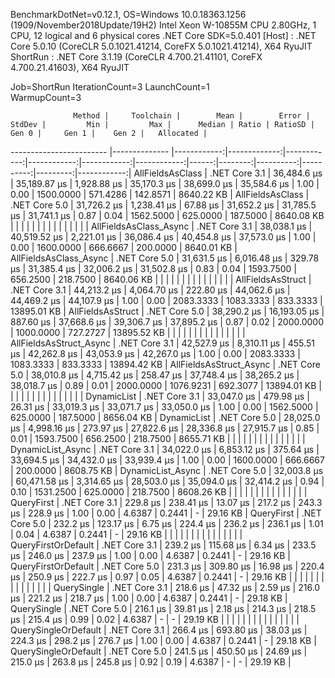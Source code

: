 
BenchmarkDotNet=v0.12.1, OS=Windows 10.0.18363.1256 (1909/November2018Update/19H2)
Intel Xeon W-10855M CPU 2.80GHz, 1 CPU, 12 logical and 6 physical cores
.NET Core SDK=5.0.401
  [Host]   : .NET Core 5.0.10 (CoreCLR 5.0.1021.41214, CoreFX 5.0.1021.41214), X64 RyuJIT
  ShortRun : .NET Core 3.1.19 (CoreCLR 4.700.21.41101, CoreFX 4.700.21.41603), X64 RyuJIT

Job=ShortRun  IterationCount=3  LaunchCount=1  
WarmupCount=3  

                  Method |     Toolchain |        Mean |        Error |      StdDev |         Min |         Max |      Median | Ratio | RatioSD |     Gen 0 |     Gen 1 |    Gen 2 |   Allocated |
------------------------ |-------------- |------------:|-------------:|------------:|------------:|------------:|------------:|------:|--------:|----------:|----------:|---------:|------------:|
        AllFieldsAsClass | .NET Core 3.1 | 36,484.6 μs | 35,189.87 μs | 1,928.88 μs | 35,170.3 μs | 38,699.0 μs | 35,584.6 μs |  1.00 |    0.00 | 1500.0000 |  571.4286 | 142.8571 |  8640.22 KB |
        AllFieldsAsClass | .NET Core 5.0 | 31,726.2 μs |  1,238.41 μs |    67.88 μs | 31,652.2 μs | 31,785.5 μs | 31,741.1 μs |  0.87 |    0.04 | 1562.5000 |  625.0000 | 187.5000 |  8640.08 KB |
                         |               |             |              |             |             |             |             |       |         |           |           |          |             |
  AllFieldsAsClass_Async | .NET Core 3.1 | 38,038.1 μs | 40,519.52 μs | 2,221.01 μs | 36,086.4 μs | 40,454.8 μs | 37,573.0 μs |  1.00 |    0.00 | 1600.0000 |  666.6667 | 200.0000 |  8640.01 KB |
  AllFieldsAsClass_Async | .NET Core 5.0 | 31,631.5 μs |  6,016.48 μs |   329.78 μs | 31,385.4 μs | 32,006.2 μs | 31,502.8 μs |  0.83 |    0.04 | 1593.7500 |  656.2500 | 218.7500 |  8640.06 KB |
                         |               |             |              |             |             |             |             |       |         |           |           |          |             |
       AllFieldsAsStruct | .NET Core 3.1 | 44,213.2 μs |  4,064.70 μs |   222.80 μs | 44,062.6 μs | 44,469.2 μs | 44,107.9 μs |  1.00 |    0.00 | 2083.3333 | 1083.3333 | 833.3333 | 13895.01 KB |
       AllFieldsAsStruct | .NET Core 5.0 | 38,290.2 μs | 16,193.05 μs |   887.60 μs | 37,668.6 μs | 39,306.7 μs | 37,895.2 μs |  0.87 |    0.02 | 2000.0000 | 1000.0000 | 727.2727 | 13895.52 KB |
                         |               |             |              |             |             |             |             |       |         |           |           |          |             |
 AllFieldsAsStruct_Async | .NET Core 3.1 | 42,527.9 μs |  8,310.11 μs |   455.51 μs | 42,262.8 μs | 43,053.9 μs | 42,267.0 μs |  1.00 |    0.00 | 2083.3333 | 1083.3333 | 833.3333 | 13894.42 KB |
 AllFieldsAsStruct_Async | .NET Core 5.0 | 38,010.8 μs |  4,715.42 μs |   258.47 μs | 37,748.4 μs | 38,265.2 μs | 38,018.7 μs |  0.89 |    0.01 | 2000.0000 | 1076.9231 | 692.3077 | 13894.01 KB |
                         |               |             |              |             |             |             |             |       |         |           |           |          |             |
             DynamicList | .NET Core 3.1 | 33,047.0 μs |    479.98 μs |    26.31 μs | 33,019.3 μs | 33,071.7 μs | 33,050.0 μs |  1.00 |    0.00 | 1562.5000 |  625.0000 | 187.5000 |  8656.04 KB |
             DynamicList | .NET Core 5.0 | 28,025.0 μs |  4,998.16 μs |   273.97 μs | 27,822.6 μs | 28,336.8 μs | 27,915.7 μs |  0.85 |    0.01 | 1593.7500 |  656.2500 | 218.7500 |  8655.71 KB |
                         |               |             |              |             |             |             |             |       |         |           |           |          |             |
       DynamicList_Async | .NET Core 3.1 | 34,022.0 μs |  6,853.12 μs |   375.64 μs | 33,694.5 μs | 34,432.0 μs | 33,939.4 μs |  1.00 |    0.00 | 1600.0000 |  666.6667 | 200.0000 |  8608.75 KB |
       DynamicList_Async | .NET Core 5.0 | 32,003.8 μs | 60,471.58 μs | 3,314.65 μs | 28,503.0 μs | 35,094.0 μs | 32,414.2 μs |  0.94 |    0.10 | 1531.2500 |  625.0000 | 218.7500 |  8608.26 KB |
                         |               |             |              |             |             |             |             |       |         |           |           |          |             |
              QueryFirst | .NET Core 3.1 |    229.8 μs |    238.41 μs |    13.07 μs |    217.2 μs |    243.3 μs |    228.9 μs |  1.00 |    0.00 |    4.6387 |    0.2441 |        - |    29.16 KB |
              QueryFirst | .NET Core 5.0 |    232.2 μs |    123.17 μs |     6.75 μs |    224.4 μs |    236.2 μs |    236.1 μs |  1.01 |    0.04 |    4.6387 |    0.2441 |        - |    29.16 KB |
                         |               |             |              |             |             |             |             |       |         |           |           |          |             |
     QueryFirstOrDefault | .NET Core 3.1 |    239.2 μs |    115.68 μs |     6.34 μs |    233.5 μs |    246.0 μs |    237.9 μs |  1.00 |    0.00 |    4.6387 |    0.2441 |        - |    29.16 KB |
     QueryFirstOrDefault | .NET Core 5.0 |    231.3 μs |    309.80 μs |    16.98 μs |    220.4 μs |    250.9 μs |    222.7 μs |  0.97 |    0.05 |    4.6387 |    0.2441 |        - |    29.16 KB |
                         |               |             |              |             |             |             |             |       |         |           |           |          |             |
             QuerySingle | .NET Core 3.1 |    218.6 μs |     47.32 μs |     2.59 μs |    216.0 μs |    221.2 μs |    218.7 μs |  1.00 |    0.00 |    4.6387 |    0.2441 |        - |    29.18 KB |
             QuerySingle | .NET Core 5.0 |    216.1 μs |     39.81 μs |     2.18 μs |    214.3 μs |    218.5 μs |    215.4 μs |  0.99 |    0.02 |    4.6387 |         - |        - |    29.19 KB |
                         |               |             |              |             |             |             |             |       |         |           |           |          |             |
    QuerySingleOrDefault | .NET Core 3.1 |    266.4 μs |    693.80 μs |    38.03 μs |    224.3 μs |    298.2 μs |    276.7 μs |  1.00 |    0.00 |    4.6387 |    0.2441 |        - |    29.18 KB |
    QuerySingleOrDefault | .NET Core 5.0 |    241.5 μs |    450.50 μs |    24.69 μs |    215.0 μs |    263.8 μs |    245.8 μs |  0.92 |    0.19 |    4.6387 |         - |        - |    29.19 KB |
